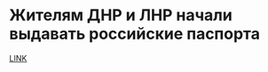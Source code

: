 # Жителям ДНР и ЛНР начали выдавать российские паспорта 



[LINK](https://varlamov.ru/3478064.html)
